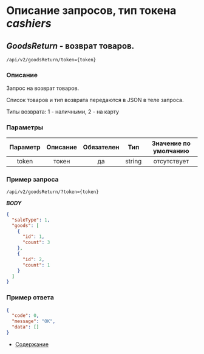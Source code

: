 Описание запросов, тип токена _cashiers_
================================

_GoodsReturn_ - возврат товаров.
---------------------------------------
`/api/v2/goodsReturn/token={token}`

### Описание
Запрос на возврат товаров.

Список товаров и тип возврата передаются в JSON в теле запроса.

Типы возврата: 1 - наличными, 2 - на карту


### Параметры
| Параметр 	|        Описание       	| Обязателен 	|   Тип  	| Значение по умолчанию 	|
|:--------:	|:---------------------:	|:----------:	|:------:	|:---------------------:	|
|   token  	|         токен         	|     да     	| string 	|      отсутствует      	|


### Пример запроса
`/api/v2/goodsReturn/?token={token}`

***BODY***
```json
{
  "saleType": 1,
  "goods": [
    {
      "id": 1,
      "count": 3
    },
    {
      "id": 2,
      "count": 1
    }
  ]
}
```

### Пример ответа
```json
{
  "code": 0,
  "message": "OK",
  "data": []
}
```

* [Содержание](../index)
